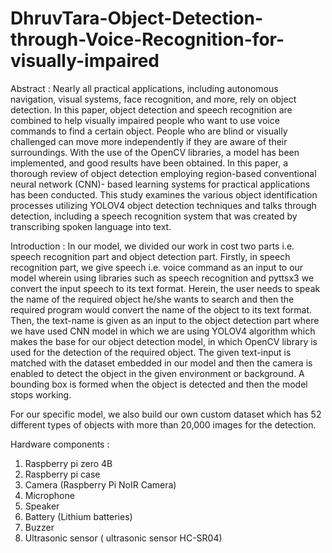 # DhruvTara-Object-Detection-through-Voice-Recognition-for-visually-impaired

Abstract :
Nearly all practical applications, including autonomous navigation, visual systems, face recognition, and more, rely on object detection. In this paper, object 
detection and speech recognition are combined to help visually impaired people who want to use voice commands to find a certain object. People who are blind or 
visually challenged can move more independently if they are aware of their surroundings. With the use of the OpenCV libraries, a model has been implemented, and 
good results have been obtained. In this paper, a thorough review of object detection employing region-based conventional neural network (CNN)- based learning 
systems for practical applications has been conducted. This study examines the various object identification processes utilizing YOLOV4 object detection techniques 
and talks through detection, including a speech recognition system that was created by transcribing spoken language into text.

Introduction :
In our model, we divided our work in cost two parts i.e. speech recognition part and object detection part. Firstly, in speech recognition part, we give speech 
i.e. voice command as an input to our model wherein using  libraries such as speech recognition and pyttsx3 we convert the input speech to its text format. 
Herein, the user needs to speak the name of the required object he/she wants to search and then the required program would convert the name of the object 
to its text format. Then, the text-name is given as an input to the object detection part where we have used CNN model in which we are using YOLOV4 algorithm 
which makes the base for our object detection model, in which OpenCV library is used for the detection of the required object. The given text-input is matched 
with the dataset embedded in our model and then the camera is enabled to detect the object in the given environment or background. A bounding box is formed 
when the object is detected and then the model stops working.

For our specific model, we also build our own custom dataset which has 52 different types of objects with more than 20,000 images for the detection.

Hardware components :
1) Raspberry pi zero 4B
2) Raspberry pi case
3) Camera (Raspberry Pi NoIR Camera)
4) Microphone
5) Speaker
6) Battery (Lithium batteries)
7) Buzzer
8) Ultrasonic sensor ( ultrasonic sensor HC-SR04)



